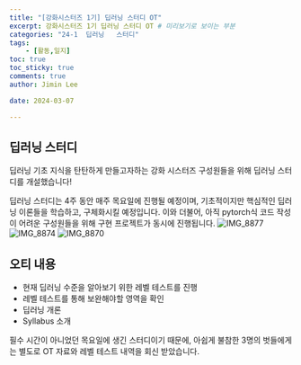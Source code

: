 ```yaml
---
title: "[강화시스터즈 1기] 딥러닝 스터디 OT"
excerpt: 강화시스터즈 1기 딥러닝 스터디 OT # 미리보기로 보이는 부분
categories: "24-1  딥러닝   스터디"
tags: 
    - [활동,일지]
toc: true
toc_sticky: true
comments: true
author: Jimin Lee

date: 2024-03-07

---
```


## 딥러닝 스터디

딥러닝 기초 지식을 탄탄하게 만들고자하는 강화 시스터즈 구성원들을 위해 딥러닝 스터디를 개설했습니다!

딥러닝 스터디는 4주 동안 매주 목요일에 진행될 예정이며, 기초적이지만 핵심적인 딥러닝 이론들을 학습하고, 구체화시킬 예정입니다. 이와 더불어, 아직 pytorch식 코드 작성이 어려운 구성원들을 위해 구현 프로젝트가 동시에 진행됩니다.
![IMG_8877](https://github.com/KanghwaSisters/kanghwasisters.github.io/assets/126959470/31729769-5bf4-416b-8d6f-abaabb6954d9)
![IMG_8874](https://github.com/KanghwaSisters/kanghwasisters.github.io/assets/126959470/78226877-3427-4b5a-8398-877b72d7286c)
![IMG_8870](https://github.com/KanghwaSisters/kanghwasisters.github.io/assets/126959470/4b6c22ca-b855-4f91-a51d-2e8c3113decb)


## 오티 내용

- 현재 딥러닝 수준을 알아보기 위한 레벨 테스트를 진행
- 레벨 테스트를 통해 보완해야할 영역을 확인
- 딥러닝 개론
- Syllabus 소개

필수 시간이 아니었던 목요일에 생긴 스터디이기 때문에, 아쉽게 불참한 3명의 벗들에게는 별도로 OT 자료와 레벨 테스트 내역을 회신 받았습니다.
